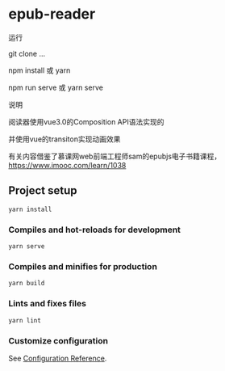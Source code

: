 # epub-reader
运行

git clone ...

npm install 或 yarn

npm run serve 或 yarn serve


说明

阅读器使用vue3.0的Composition API语法实现的

并使用vue的transiton实现动画效果

有关内容借鉴了慕课网web前端工程师sam的epubjs电子书籍课程，https://www.imooc.com/learn/1038

## Project setup
```
yarn install
```

### Compiles and hot-reloads for development
```
yarn serve
```

### Compiles and minifies for production
```
yarn build
```

### Lints and fixes files
```
yarn lint
```

### Customize configuration
See [Configuration Reference](https://cli.vuejs.org/config/).
